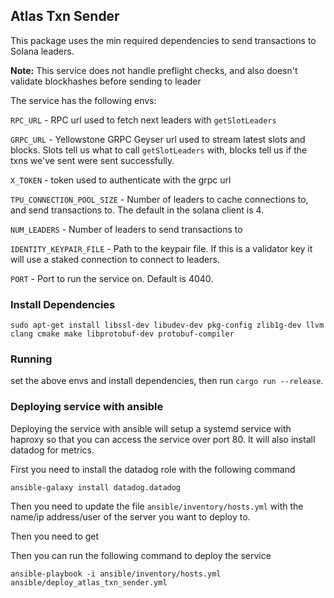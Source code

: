 ## Atlas Txn Sender

This package uses the min required dependencies to send transactions to Solana leaders.

**Note:** This service does not handle preflight checks, and also doesn't validate blockhashes before sending to leader

The service has the following envs:

`RPC_URL` - RPC url used to fetch next leaders with `getSlotLeaders`

`GRPC_URL` - Yellowstone GRPC Geyser url used to stream latest slots and blocks. Slots tell us what to call `getSlotLeaders` with, blocks tell us if the txns we've sent were sent successfully.

`X_TOKEN` - token used to authenticate with the grpc url

`TPU_CONNECTION_POOL_SIZE` - Number of leaders to cache connections to, and send transactions to. The default in the solana client is 4.

`NUM_LEADERS` - Number of leaders to send transactions to

`IDENTITY_KEYPAIR_FILE` - Path to the keypair file. If this is a validator key it will use a staked connection to connect to leaders.

`PORT` - Port to run the service on. Default is 4040.

### Install Dependencies

`sudo apt-get install libssl-dev libudev-dev pkg-config zlib1g-dev llvm clang cmake make libprotobuf-dev protobuf-compiler`

### Running

set the above envs and install dependencies, then run `cargo run --release`. 

### Deploying service with ansible

Deploying the service with ansible will setup a systemd service with haproxy so that you can access the service over port 80.
It will also install datadog for metrics.

First you need to install the datadog role with the following command

```
ansible-galaxy install datadog.datadog
```

Then you need to update the file `ansible/inventory/hosts.yml` with the name/ip address/user of the server you want to deploy to.

Then you need to get

Then you can run the following command to deploy the service

```
ansible-playbook -i ansible/inventory/hosts.yml ansible/deploy_atlas_txn_sender.yml
```